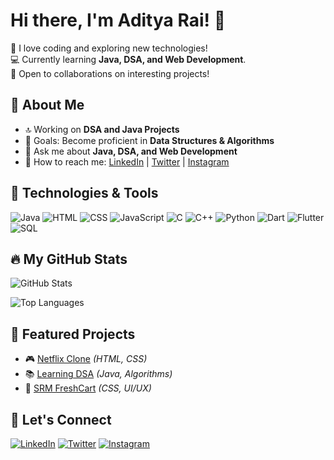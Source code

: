 # Hi there, I'm Aditya Rai! 👋  

🚀 I love coding and exploring new technologies!  
💻 Currently learning **Java, DSA, and Web Development**.  
🌱 Open to collaborations on interesting projects!  

## 📌 About Me
- 🔝 Working on **DSA and Java Projects**
- 🎯 Goals: Become proficient in **Data Structures & Algorithms**
- 💬 Ask me about **Java, DSA, and Web Development**
- 📩 How to reach me: [LinkedIn](https://www.linkedin.com/in/aditya-rai-91b22a249/) | [Twitter](#) | [Instagram](https://www.instagram.com/a.adiityya/)

## 🚀 Technologies & Tools
![Java](https://img.shields.io/badge/Java-%23ED8B00.svg?style=flat&logo=openjdk&logoColor=white)
![HTML](https://img.shields.io/badge/HTML5-%23E34F26.svg?style=flat&logo=html5&logoColor=white)
![CSS](https://img.shields.io/badge/CSS3-%231572B6.svg?style=flat&logo=css3&logoColor=white)
![JavaScript](https://img.shields.io/badge/JavaScript-%23F7DF1E.svg?style=flat&logo=javascript&logoColor=black)
![C](https://img.shields.io/badge/C-%2300599C.svg?style=flat&logo=c&logoColor=white)
![C++](https://img.shields.io/badge/C++-%2300599C.svg?style=flat&logo=c%2B%2B&logoColor=white)
![Python](https://img.shields.io/badge/Python-%233776AB.svg?style=flat&logo=python&logoColor=white)
![Dart](https://img.shields.io/badge/Dart-%230175C2.svg?style=flat&logo=dart&logoColor=white)
![Flutter](https://img.shields.io/badge/Flutter-%2302569B.svg?style=flat&logo=flutter&logoColor=white)
![SQL](https://img.shields.io/badge/SQL-%230066B8.svg?style=flat&logo=sqlite&logoColor=white)

## 🔥 My GitHub Stats
![GitHub Stats](https://github-readme-stats.vercel.app/api?username=Adirai2901&show_icons=true&theme=dark)

![Top Languages](https://github-readme-stats.vercel.app/api/top-langs/?username=Adirai2901&layout=compact&theme=dark)

## 📌 Featured Projects
- 🎮 [Netflix Clone](https://github.com/Adirai2901/netflix-clone) *(HTML, CSS)*
- 📚 [Learning DSA](https://github.com/Adirai2901/Learning-DSA) *(Java, Algorithms)*
- 🛂 [SRM FreshCart](https://github.com/Adirai2901/SRM-FRESHCART) *(CSS, UI/UX)*

## 📨 Let's Connect
[![LinkedIn](https://img.shields.io/badge/LinkedIn-%230077B5.svg?style=flat&logo=linkedin&logoColor=white)](https://www.linkedin.com/in/aditya-rai-91b22a249/)
[![Twitter](https://img.shields.io/badge/Twitter-%231DA1F2.svg?style=flat&logo=twitter&logoColor=white)](#)
[![Instagram](https://img.shields.io/badge/Instagram-%23E4405F.svg?style=flat&logo=instagram&logoColor=white)](https://www.instagram.com/a.adiityya/)
